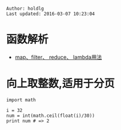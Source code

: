 ```
Author: holdlg
Last updated: 2016-03-07 10:23:04
```

# 函数解析
 - [map、filter、 reduce、 lambda用法](https://github.com/StevenSLXie/Tutorials-for-Web-Developers/blob/master/Python%E7%9A%84map%7Cfilter%7Creduce%E5%B8%B8%E8%A7%81%E7%94%A8%E6%B3%95%E4%BE%8B%E4%B8%BE.md)

# 向上取整数,适用于分页
```
import math

i = 32
num = int(math.ceil(float(i)/30))
print num # => 2
```